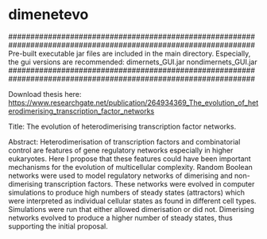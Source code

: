 # dimenetevo
################################################################################################################
Pre-built executable jar files are included in the main directory. Especially, the gui versions are recommended: 
dimernets_GUI.jar
nondimernets_GUI.jar
################################################################################################################

Download thesis here: https://www.researchgate.net/publication/264934369_The_evolution_of_heterodimerising_transcription_factor_networks

Title: The evolution of heterodimerising transcription factor networks.

Abstract:
Heterodimerisation of transcription factors and combinatorial control are features of gene regulatory networks especially in higher eukaryotes. Here I propose that these features could have been important mechanisms for the evolution of multicellular complexity. Random Boolean networks were used to model regulatory networks of dimerising and non-dimerising transcription factors. These networks were evolved in computer simulations to produce high numbers of steady states (attractors) which were interpreted as individual cellular states as found in different cell types. Simulations were run that either allowed dimerisation or did not. Dimerising networks evolved to produce a higher number of steady states, thus supporting the initial proposal.
